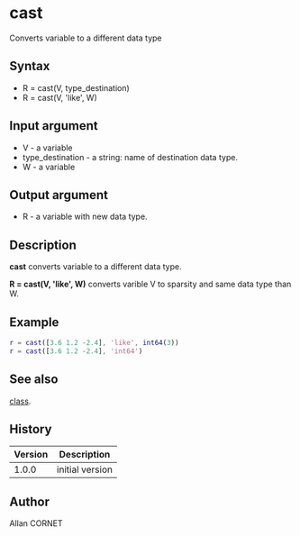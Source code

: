 # cast

Converts variable to a different data type

## Syntax

- R = cast(V, type_destination)
- R = cast(V, 'like', W)

## Input argument

- V - a variable
- type_destination - a string: name of destination data type.
- W - a variable

## Output argument

- R - a variable with new data type.

## Description

  <p><b>cast</b> converts variable to a different data type.</p>
  <p><b>R = cast(V, 'like', W)</b> converts varible V to sparsity and same data type than W.</p>

## Example

```matlab
r = cast([3.6 1.2 -2.4], 'like', int64(3))
r = cast([3.6 1.2 -2.4], 'int64')
```

## See also

[class](../types/class.md).

## History

| Version | Description     |
| ------- | --------------- |
| 1.0.0   | initial version |

## Author

Allan CORNET
